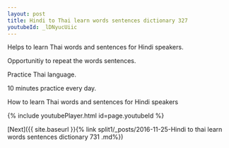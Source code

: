 ```yaml
---
layout: post
title: Hindi to Thai learn words sentences dictionary 327 
youtubeId: _lDNyucUiic
---
```

 
 
Helps to learn Thai words and sentences for Hindi speakers.

Opportunitiy to repeat the words sentences. 

Practice Thai language. 
 
10 minutes practice every day. 
 
How to learn Thai words and sentences for Hindi speakers 
 
{% include youtubePlayer.html id=page.youtubeId %}
 
 
[Next]({{ site.baseurl }}{% link  split1/_posts/2016-11-25-Hindi to thai learn words sentences dictionary 731 .md%})
 
